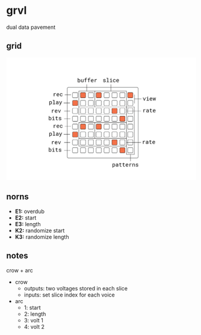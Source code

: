 # grvl

dual data pavement

## grid

![documentation image](doc/gravl.png)

## norns

- **E1:** overdub
- **E2:** start
- **E3:** length
- **K2:** randomize start
- **K3:** randomize length

## notes

crow + arc
- crow
  - outputs: two voltages stored in each slice
  - inputs: set slice index for each voice
- arc
  - 1: start
  - 2: length
  - 3: volt 1
  - 4: volt 2 
